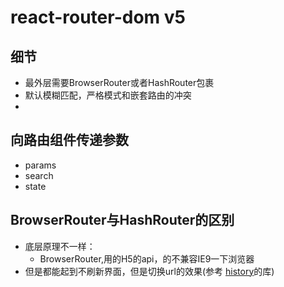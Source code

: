 # react-router-dom v5

## 细节

- 最外层需要BrowserRouter或者HashRouter包裹
- 默认模糊匹配，严格模式和嵌套路由的冲突
- 

## 向路由组件传递参数

- params
- search
- state

## BrowserRouter与HashRouter的区别
- 底层原理不一样：
  - BrowserRouter,用的H5的api，的不兼容IE9一下浏览器
- 但是都能起到不刷新界面，但是切换url的效果(参考 [history](https://github.com/remix-run/history#readme)的库)  
